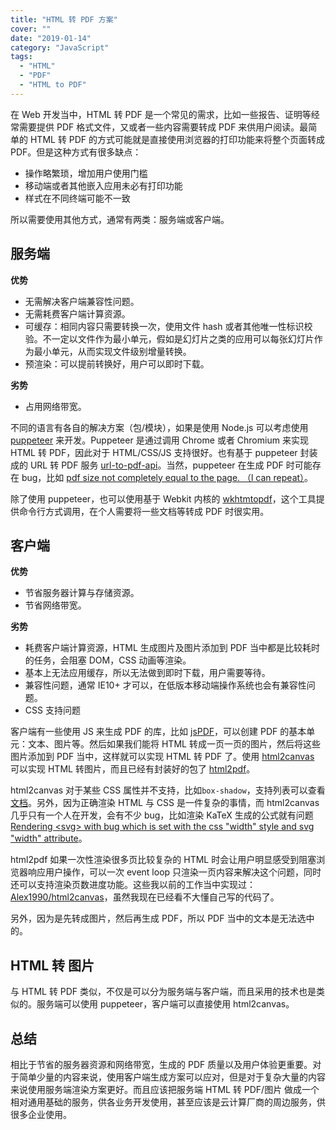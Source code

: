```yaml
---
title: "HTML 转 PDF 方案"
cover: ""
date: "2019-01-14"
category: "JavaScript"
tags:
  - "HTML"
  - "PDF"
  - "HTML to PDF"
---
```


在 Web 开发当中，HTML 转 PDF 是一个常见的需求，比如一些报告、证明等经常需要提供 PDF 格式文件，又或者一些内容需要转成 PDF 来供用户阅读。最简单的 HTML 转 PDF 的方式可能就是直接使用浏览器的打印功能来将整个页面转成 PDF。但是这种方式有很多缺点：

* 操作略繁琐，增加用户使用门槛
* 移动端或者其他嵌入应用未必有打印功能
* 样式在不同终端可能不一致

所以需要使用其他方式，通常有两类：服务端或客户端。

## 服务端

**优势**

* 无需解决客户端兼容性问题。
* 无需耗费客户端计算资源。
* 可缓存：相同内容只需要转换一次，使用文件 hash 或者其他唯一性标识校验。不一定以文件作为最小单元，假如是幻灯片之类的应用可以每张幻灯片作为最小单元，从而实现文件级别增量转换。
* 预渲染：可以提前转换好，用户可以即时下载。

**劣势**

* 占用网络带宽。

不同的语言有各自的解决方案（包/模块），如果是使用 Node.js 可以考虑使用 [puppeteer](https://github.com/GoogleChrome/puppeteer) 来开发。Puppeteer 是通过调用 Chrome 或者 Chromium 来实现 HTML 转 PDF，因此对于 HTML/CSS/JS 支持很好。也有基于 puppeteer 封装成的 URL 转 PDF 服务 [url-to-pdf-api](https://github.com/alvarcarto/url-to-pdf-api)。当然，puppeteer 在生成 PDF 时可能存在 bug，比如 [pdf size not completely equal to the page. （l can repeat）](https://github.com/GoogleChrome/puppeteer/issues/683)。

除了使用 puppeteer，也可以使用基于 Webkit 内核的 [wkhtmtopdf](https://github.com/wkhtmltopdf/wkhtmltopdf)，这个工具提供命令行方式调用，在个人需要将一些文档等转成 PDF 时很实用。

## 客户端

**优势**

* 节省服务器计算与存储资源。
* 节省网络带宽。

**劣势**

* 耗费客户端计算资源，HTML 生成图片及图片添加到 PDF 当中都是比较耗时的任务，会阻塞 DOM，CSS 动画等渲染。
* 基本上无法应用缓存，所以无法做到即时下载，用户需要等待。
* 兼容性问题，通常 IE10+ 才可以，在低版本移动端操作系统也会有兼容性问题。
* CSS 支持问题

客户端有一些使用 JS 来生成 PDF 的库，比如 [jsPDF](https://github.com/MrRio/jsPDF)，可以创建 PDF 的基本单元：文本、图片等。然后如果我们能将 HTML 转成一页一页的图片，然后将这些图片添加到 PDF 当中，这样就可以实现 HTML 转 PDF 了。使用 [html2canvas](https://github.com/niklasvh/html2canvas) 可以实现 HTML 转图片，而且已经有封装好的包了 [html2pdf](https://github.com/eKoopmans/html2pdf)。

html2canvas 对于某些 CSS 属性并不支持，比如`box-shadow`，支持列表可以查看[文档](https://html2canvas.hertzen.com/features)。另外，因为正确渲染 HTML 与 CSS 是一件复杂的事情，而 html2canvas 几乎只有一个人在开发，会有不少 bug，比如渲染 KaTeX 生成的公式就有问题 [Rendering &lt;svg&gt; with bug which is set with the css "width" style and svg "width" attribute](https://github.com/niklasvh/html2canvas/issues/1418)。

html2pdf 如果一次性渲染很多页比较复杂的 HTML 时会让用户明显感受到阻塞浏览器响应用户操作，可以一次 event loop 只渲染一页内容来解决这个问题，同时还可以支持渲染页数进度功能。这些我以前的工作当中实现过：[Alex1990/html2canvas](https://github.com/eKoopmans/html2pdf/compare/master...Alex1990:master)，虽然我现在已经看不大懂自己写的代码了。

另外，因为是先转成图片，然后再生成 PDF，所以 PDF 当中的文本是无法选中的。

## HTML 转 图片

与 HTML 转 PDF 类似，不仅是可以分为服务端与客户端，而且采用的技术也是类似的。服务端可以使用 puppeteer，客户端可以直接使用 html2canvas。

## 总结

相比于节省的服务器资源和网络带宽，生成的 PDF 质量以及用户体验更重要。对于简单少量的内容来说，使用客户端生成方案可以应对，但是对于复杂大量的内容来说使用服务端渲染方案更好。而且应该把服务端 HTML 转 PDF/图片 做成一个相对通用基础的服务，供各业务开发使用，甚至应该是云计算厂商的周边服务，供很多企业使用。
